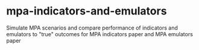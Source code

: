 # mpa-indicators-and-emulators
Simulate MPA scenarios and compare performance of indicators and emulators to "true" outcomes for MPA indicators paper and MPA emulators paper
